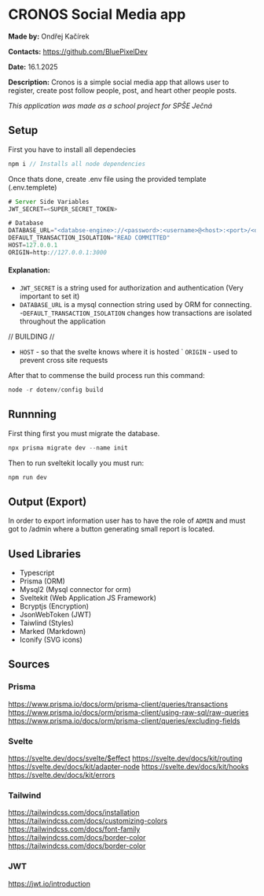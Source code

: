 # CRONOS Social Media app
**Made by:** Ondřej Kačírek

**Contacts:** https://github.com/BluePixelDev

**Date:** 16.1.2025

**Description:**
Cronos is a simple social media app that allows user to register, create post follow people, post, and heart other people posts.

*This application was made as a school project for SPŠE Ječná* 

## Setup
First you have to install all dependecies
```js
npm i // Installs all node dependencies
```
Once thats done, create .env file using the provided template (.env.templete)

```js
# Server Side Variables
JWT_SECRET=<SUPER_SECRET_TOKEN>

# Database
DATABASE_URL="<databse-engine>://<password>:<username>@<host>:<port>/<database>"
DEFAULT_TRANSACTION_ISOLATION="READ COMMITTED"
HOST=127.0.0.1
ORIGIN=http://127.0.0.1:3000

```
#### Explanation:
- ``JWT_SECRET`` is a string used for authorization and authentication (Very important to set it)
- ``DATABASE_URL`` is a mysql connection string used by ORM for connecting.
-``DEFAULT_TRANSACTION_ISOLATION`` changes how transactions are isolated throughout the application

// BUILDING //
- ``HOST`` - so that the svelte knows where it is hosted
` ``ORIGIN`` - used to prevent cross site requests

After that to commense the build process run this command:
```js
node -r dotenv/config build
```

## Runnning
First thing first you must migrate the database.
```js
npx prisma migrate dev --name init
```
Then to run sveltekit locally you must run:
```js
npm run dev
```

## Output (Export)
In order to export information user has to have the role of ``ADMIN`` and must got to /admin where a button generating small report is located.

## Used Libraries
- Typescript
- Prisma (ORM)
- Mysql2 (Mysql connector for orm)
- Sveltekit (Web Application JS Framework)
- Bcryptjs (Encryption)
- JsonWebToken (JWT)
- Taiwlind (Styles)
- Marked (Markdown)
- Iconify (SVG icons)

## Sources

### Prisma
https://www.prisma.io/docs/orm/prisma-client/queries/transactions
https://www.prisma.io/docs/orm/prisma-client/using-raw-sql/raw-queries
https://www.prisma.io/docs/orm/prisma-client/queries/excluding-fields

### Svelte
https://svelte.dev/docs/svelte/$effect
https://svelte.dev/docs/kit/routing
https://svelte.dev/docs/kit/adapter-node
https://svelte.dev/docs/kit/hooks
https://svelte.dev/docs/kit/errors

### Tailwind
https://tailwindcss.com/docs/installation
https://tailwindcss.com/docs/customizing-colors
https://tailwindcss.com/docs/font-family
https://tailwindcss.com/docs/border-color
https://tailwindcss.com/docs/border-color

### JWT
https://jwt.io/introduction
